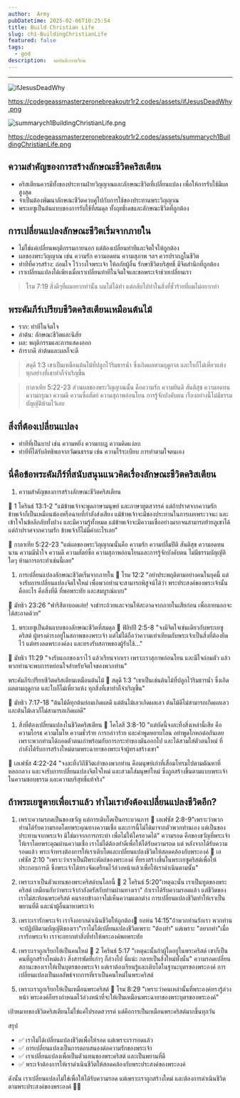 ```yaml
---
author:  Army
pubDatetime: 2025-02-06T10:25:54
title: Build Christian Life
slug: ch1-BuildingChristianLife
featured: false
tags:
  - god
description:  จดบันทึกบทเรียน
---
```


---
![ifJesusDeadWhy](/assets/ifJesusDeadWhy.png)

https://codegeassmasterzeronebreakoutr1r2.codes/assets/ifJesusDeadWhy.png

![summarych1BuildingChristianLife.png](/assets/summarych1BuildingChristianLife.png)

https://codegeassmasterzeronebreakoutr1r2.codes/assets/summarych1BuildingChristianLife.png

## ความสำคัญของการสร้างลักษณะชีวิตคริสเตียน

- คริสเตียนควรมีทั้งของประทานฝ่ายวิญญาณและลักษณะชีวิตที่เปลี่ยนแปลง เพื่อให้การรับใช้มีผลสูงสุด
- จำเป็นต้องพัฒนาลักษณะชีวิตควบคู่ไปกับการใช้ของประทานพระวิญญาณ
- พระเยซูเป็นต้นแบบของการรับใช้ที่สมดุล ทั้งฤทธิ์เดชและลักษณะชีวิตที่ถูกต้อง

## การเปลี่ยนแปลงลักษณะชีวิตเริ่มจากภายใน

- ไม่ใช่แค่เปลี่ยนพฤติกรรมภายนอก แต่ต้องเปลี่ยนท่าทีและจิตใจให้ถูกต้อง
- ผลของพระวิญญาณ เช่น ความรัก ความอดทน ความสุภาพ ฯลฯ ควรปรากฏในชีวิต
- ท่าทีที่ควรสร้าง: ถ่อมใจ ไว้วางใจพระเจ้า ให้อภัยผู้อื่น รักษาชีวิตบริสุทธิ์ มีจิตสำนึกที่ถูกต้อง
- เราเปลี่ยนแปลงได้เพียงเมื่อเราเปลี่ยนท่าทีในจิตใจและขอพระเจ้าช่วยเปลี่ยนเรา

> โรม 7:19 สิ่ง​ดีๆ​ที่​ผม​อยาก​ทำ​นั้น ผม​ไม่​ได้​ทำ แต่​กลับ​ไป​ทำ​ใน​สิ่ง​ที่​ชั่วร้าย​ที่​ผม​ไม่​อยาก​ทำ

## พระคัมภีร์เปรียบชีวิตคริสเตียนเหมือนต้นไม้

- ราก: ท่าทีในจิตใจ
- ลำต้น: ลักษณะชีวิตและนิสัย
- ผล: พฤติกรรมและการแสดงออก
- ถ้ารากดี ลำต้นและผลก็จะดี

> สดุดี 1:3
เขาเป็นเหมือนต้นไม้ที่ปลูกไว้ริมธารน้ำ ซึ่งเกิดผลตามฤดูกาล และใบก็ไม่เหี่ยวแห้ง ทุกอย่างที่เขาทำก็จำเริญขึ้น

> กาลาเทีย 5:22-23
ส่วนผลของพระวิญญาณนั้น คือความรัก ความยินดี สันติสุข ความอดทน ความกรุณา ความดี ความซื่อสัตย์ ความสุภาพอ่อนโยน การรู้จักบังคับตน เรื่องอย่างนี้ไม่มีธรรมบัญญัติห้ามไว้เลย

## สิ่งที่ต้องเปลี่ยนแปลง

- ท่าทีที่เป็นบาป เช่น ความหยิ่ง ความกบฏ ความคิดแง่ลบ
- ท่าทีที่ได้รับอิทธิพลจากวัฒนธรรม เช่น ความไร้ระเบียบ การทำตามใจตนเอง

## นี่คือข้อพระคัมภีร์ที่สนับสนุนแนวคิดเรื่องลักษณะชีวิตคริสเตียน

1. ความสำคัญของการสร้างลักษณะชีวิตคริสเตียน

📖 1 โครินธ์ 13:1-2
"แม้ข้าพเจ้าจะพูดภาษามนุษย์ และภาษาทูตสวรรค์ แต่ถ้าปราศจากความรัก ข้าพเจ้าก็เป็นเหมือนฆ้องหรือฉาบที่กำลังส่งเสียง แม้ข้าพเจ้าจะมีของประทานในการเผยพระวจนะ และเข้าใจในข้อลึกลับทั้งปวง และมีความรู้ทั้งหมด แม้ข้าพเจ้าจะมีความเชื่ออย่างมากจนสามารถย้ายภูเขาได้ แต่ถ้าปราศจากความรัก ข้าพเจ้าก็ไม่มีค่าอะไรเลย"

📖 กาลาเทีย 5:22-23
"แต่ผลของพระวิญญาณนั้นคือ ความรัก ความปลื้มปีติ สันติสุข ความอดทนนาน ความมีน้ำใจ ความดี ความสัตย์ซื่อ ความสุภาพอ่อนโยนและการรู้จักบังคับตน ไม่มีธรรมบัญญัติใดๆ ห้ามการกระทำเช่นนี้เลย"

1. การเปลี่ยนแปลงลักษณะชีวิตเริ่มจากภายใน
📖 โรม 12:2
"อย่าประพฤติตามอย่างคนในยุคนี้ แต่จงรับการเปลี่ยนแปลงจิตใจใหม่ เพื่อพวกท่านจะสามารถพิสูจน์ได้ว่า พระประสงค์ของพระเจ้านั้นคืออะไร คือสิ่งที่ดี ที่พอพระทัย และสมบูรณ์แบบ"

📖 มัทธิว 23:26
"ฟาริสีตาบอดเอ๋ย! จงชำระถ้วยและจานให้สะอาดจากภายในเสียก่อน เพื่อภายนอกจะได้สะอาดด้วย"

1. พระเยซูเป็นต้นแบบของลักษณะชีวิตที่สมดุล
📖 ฟิลิปปี 2:5-8
"จงมีจิตใจเช่นเดียวกับพระเยซูคริสต์ ผู้ทรงดำรงอยู่ในสภาพของพระเจ้า แต่ไม่ได้ถือว่าความเท่าเทียมกับพระเจ้าเป็นสิ่งที่ต้องยึดไว้ แต่ทรงลดพระองค์ลง และทรงรับสภาพของผู้รับใช้..."

📖 มัทธิว 11:29
"จงรับแอกของเราไว้ แล้วเรียนจากเรา เพราะเราสุภาพอ่อนโยน และมีใจถ่อมตัว แล้วพวกท่านจะพบการหย่อนใจสำหรับจิตใจของพวกท่าน"

พระคัมภีร์เปรียบชีวิตคริสเตียนเหมือนต้นไม้
📖 สดุดี 1:3
"เขาเป็นเช่นต้นไม้ที่ปลูกไว้ริมธารน้ำ ซึ่งเกิดผลตามฤดูกาล และใบก็ไม่เหี่ยวแห้ง ทุกสิ่งที่เขาทำก็จำเริญขึ้น"

📖 มัทธิว 7:17-18
"ต้นไม้ดีทุกต้นย่อมเกิดผลดี แต่ต้นไม้เลวเกิดผลเลว ต้นไม้ดีไม่สามารถเกิดผลเลว และต้นไม้เลวก็ไม่สามารถเกิดผลดี"

1. สิ่งที่ต้องเปลี่ยนแปลงในชีวิตคริสเตียน
📖 โคโลสี 3:8-10
"แต่บัดนี้จงละทิ้งสิ่งเหล่านี้เสีย คือความโกรธ ความโมโห ความชั่วร้าย การกล่าวร้าย และคำพูดหยาบโลน อย่าพูดโกหกต่อกันเลย เพราะพวกท่านได้ถอดตัวตนเก่าพร้อมกับการกระทำของมันออกไป และได้สวมใส่ตัวตนใหม่ ที่กำลังได้รับการสร้างใหม่ตามพระฉายาของพระเจ้าผู้ทรงสร้างเขา"

📖 เอเฟซัส 4:22-24
"จงละทิ้งวิถีชีวิตเก่าของพวกท่าน คือมนุษย์เก่าที่เสื่อมโทรมไปตามตัณหาที่หลอกลวง และจงรับการเปลี่ยนแปลงจิตใจใหม่ และสวมใส่มนุษย์ใหม่ ซึ่งถูกสร้างขึ้นตามแบบพระเจ้าในความชอบธรรม และความบริสุทธิ์แท้จริง"

## ถ้าพระเยซูตายเพื่อเราแล้ว ทำไมเรายังต้องเปลี่ยนแปลงชีวิตอีก?

1. เพราะความรอดเป็นของขวัญ แต่การเติบโตเป็นกระบวนการ
📖 เอเฟซัส 2:8-9"เพราะว่าพวกท่านได้รับความรอดโดยพระคุณทางความเชื่อ และการนี้ไม่ได้มาจากตัวพวกท่านเอง แต่เป็นของประทานจากพระเจ้า มิใช่มาจากการกระทำ เพื่อไม่ให้ใครอวดได้"
ความรอด คือของขวัญที่พระเจ้าให้เราโดยพระคุณผ่านความเชื่อ เราไม่ได้ต้องทำดีเพื่อให้ได้รับความรอด
แต่ หลังจากได้รับความรอดแล้ว พระเจ้าทรงต้องการให้เราเติบโตและเปลี่ยนแปลงชีวิตให้สอดคล้องกับพระองค์
📖 เอเฟซัส 2:10
"เพราะว่าเราเป็นฝีพระหัตถ์ของพระองค์ ที่ทรงสร้างขึ้นในพระเยซูคริสต์เพื่อให้ประกอบการดี ซึ่งพระเจ้าได้ทรงจัดเตรียมไว้ล่วงหน้าแล้วเพื่อให้เราดำเนินตามนั้น"

2. เพราะเราเป็นตัวแทนของพระคริสต์บนโลกนี้
📖 2 โครินธ์ 5:20"เหตุฉะนั้น เราเป็นทูตของพระคริสต์ เหมือนกับว่าพระเจ้ากำลังตรัสกับท่านผ่านทางเรา"
ถ้าเราได้รับความรอดแล้ว แต่ชีวิตของเราไม่สะท้อนพระคริสต์ คนรอบข้างอาจไม่เห็นความแตกต่าง
การเปลี่ยนแปลงชีวิตทำให้เราเป็นพยานที่ดี และนำผู้อื่นมาหาพระเจ้า

3. เพราะเรารักพระเจ้า เราจึงอยากดำเนินชีวิตให้ถูกต้อง📖 ยอห์น 14:15"ถ้าพวกท่านรักเรา พวกท่านจะปฏิบัติตามบัญญัติของเรา"เราไม่ได้เปลี่ยนแปลงชีวิตเพราะ "ต้องทำ" แต่เพราะ "อยากทำ"เมื่อเรารักพระเจ้า เราจะอยากทำสิ่งที่ทำให้พระองค์พอพระทัย

4. เพราะเราถูกเรียกให้เป็นคนใหม่
📖 2 โครินธ์ 5:17
"เหตุฉะนั้นถ้าผู้ใดอยู่ในพระคริสต์ เขาก็เป็นคนที่ถูกสร้างใหม่แล้ว สิ่งสารพัดที่เก่าๆ ก็ล่วงไป นี่แน่ะ กลายเป็นสิ่งใหม่ทั้งนั้น"
ความรอดเปลี่ยนสถานะของเราให้เป็นบุตรของพระเจ้า แต่เราต้องเรียนรู้และเติบโตในฐานะบุตรของพระองค์
การเปลี่ยนแปลงเป็นผลลัพธ์จากการที่เราเป็นคนใหม่ในพระคริสต์

5. เพราะเราถูกเรียกให้เป็นเหมือนพระคริสต์
📖 โรม 8:29
"เพราะว่าคนเหล่านั้นที่พระองค์ทรงรู้ล่วงหน้า พระองค์ก็ทรงกำหนดไว้ล่วงหน้าที่จะให้เป็นเหมือนพระฉายาของพระบุตรของพระองค์"

เป้าหมายของชีวิตคริสเตียนไม่ใช่แค่ไปรอดสวรรค์ แต่คือการเป็นเหมือนพระคริสต์มากขึ้นทุกวัน

สรุป

- ✅ เราไม่ได้เปลี่ยนแปลงชีวิตเพื่อให้รอด แต่เพราะเรารอดแล้ว
- ✅ การเปลี่ยนแปลงเป็นการตอบสนองต่อความรักของพระเจ้า
- ✅ เราเปลี่ยนแปลงเพื่อเป็นตัวแทนของพระคริสต์ และเป็นพยานที่ดี
- ✅ พระเจ้าต้องการให้เราดำเนินชีวิตให้สอดคล้องกับพระประสงค์ของพระองค์

ดังนั้น เราเปลี่ยนแปลงไม่ใช่เพื่อให้ได้รับความรอด แต่เพราะเราถูกสร้างใหม่ และต้องการดำเนินชีวิตตามพระประสงค์ของพระองค์ 💖🙏